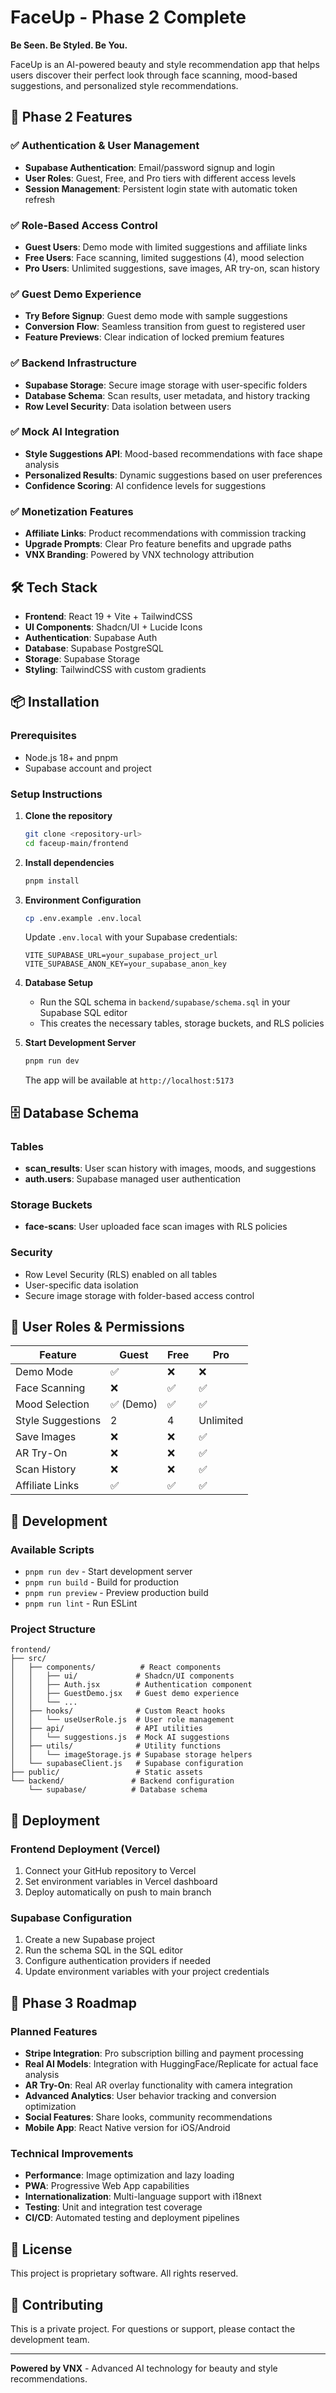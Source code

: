 # FaceUp - Phase 2 Complete

**Be Seen. Be Styled. Be You.**

FaceUp is an AI-powered beauty and style recommendation app that helps users discover their perfect look through face scanning, mood-based suggestions, and personalized style recommendations.

## 🚀 Phase 2 Features

### ✅ Authentication & User Management
- **Supabase Authentication**: Email/password signup and login
- **User Roles**: Guest, Free, and Pro tiers with different access levels
- **Session Management**: Persistent login state with automatic token refresh

### ✅ Role-Based Access Control
- **Guest Users**: Demo mode with limited suggestions and affiliate links
- **Free Users**: Face scanning, limited suggestions (4), mood selection
- **Pro Users**: Unlimited suggestions, save images, AR try-on, scan history

### ✅ Guest Demo Experience
- **Try Before Signup**: Guest demo mode with sample suggestions
- **Conversion Flow**: Seamless transition from guest to registered user
- **Feature Previews**: Clear indication of locked premium features

### ✅ Backend Infrastructure
- **Supabase Storage**: Secure image storage with user-specific folders
- **Database Schema**: Scan results, user metadata, and history tracking
- **Row Level Security**: Data isolation between users

### ✅ Mock AI Integration
- **Style Suggestions API**: Mood-based recommendations with face shape analysis
- **Personalized Results**: Dynamic suggestions based on user preferences
- **Confidence Scoring**: AI confidence levels for suggestions

### ✅ Monetization Features
- **Affiliate Links**: Product recommendations with commission tracking
- **Upgrade Prompts**: Clear Pro feature benefits and upgrade paths
- **VNX Branding**: Powered by VNX technology attribution

## 🛠️ Tech Stack

- **Frontend**: React 19 + Vite + TailwindCSS
- **UI Components**: Shadcn/UI + Lucide Icons
- **Authentication**: Supabase Auth
- **Database**: Supabase PostgreSQL
- **Storage**: Supabase Storage
- **Styling**: TailwindCSS with custom gradients

## 📦 Installation

### Prerequisites
- Node.js 18+ and pnpm
- Supabase account and project

### Setup Instructions

1. **Clone the repository**
   ```bash
   git clone <repository-url>
   cd faceup-main/frontend
   ```

2. **Install dependencies**
   ```bash
   pnpm install
   ```

3. **Environment Configuration**
   ```bash
   cp .env.example .env.local
   ```
   
   Update `.env.local` with your Supabase credentials:
   ```env
   VITE_SUPABASE_URL=your_supabase_project_url
   VITE_SUPABASE_ANON_KEY=your_supabase_anon_key
   ```

4. **Database Setup**
   - Run the SQL schema in `backend/supabase/schema.sql` in your Supabase SQL editor
   - This creates the necessary tables, storage buckets, and RLS policies

5. **Start Development Server**
   ```bash
   pnpm run dev
   ```
   
   The app will be available at `http://localhost:5173`

## 🗄️ Database Schema

### Tables
- **scan_results**: User scan history with images, moods, and suggestions
- **auth.users**: Supabase managed user authentication

### Storage Buckets
- **face-scans**: User uploaded face scan images with RLS policies

### Security
- Row Level Security (RLS) enabled on all tables
- User-specific data isolation
- Secure image storage with folder-based access control

## 🎯 User Roles & Permissions

| Feature | Guest | Free | Pro |
|---------|-------|------|-----|
| Demo Mode | ✅ | ❌ | ❌ |
| Face Scanning | ❌ | ✅ | ✅ |
| Mood Selection | ✅ (Demo) | ✅ | ✅ |
| Style Suggestions | 2 | 4 | Unlimited |
| Save Images | ❌ | ❌ | ✅ |
| AR Try-On | ❌ | ❌ | ✅ |
| Scan History | ❌ | ❌ | ✅ |
| Affiliate Links | ✅ | ✅ | ✅ |

## 🔧 Development

### Available Scripts
- `pnpm run dev` - Start development server
- `pnpm run build` - Build for production
- `pnpm run preview` - Preview production build
- `pnpm run lint` - Run ESLint

### Project Structure
```
frontend/
├── src/
│   ├── components/          # React components
│   │   ├── ui/             # Shadcn/UI components
│   │   ├── Auth.jsx        # Authentication component
│   │   ├── GuestDemo.jsx   # Guest demo experience
│   │   └── ...
│   ├── hooks/              # Custom React hooks
│   │   └── useUserRole.js  # User role management
│   ├── api/                # API utilities
│   │   └── suggestions.js  # Mock AI suggestions
│   ├── utils/              # Utility functions
│   │   └── imageStorage.js # Supabase storage helpers
│   └── supabaseClient.js   # Supabase configuration
├── public/                 # Static assets
└── backend/               # Backend configuration
    └── supabase/          # Database schema
```

## 🚀 Deployment

### Frontend Deployment (Vercel)
1. Connect your GitHub repository to Vercel
2. Set environment variables in Vercel dashboard
3. Deploy automatically on push to main branch

### Supabase Configuration
1. Create a new Supabase project
2. Run the schema SQL in the SQL editor
3. Configure authentication providers if needed
4. Update environment variables with your project credentials

## 🔮 Phase 3 Roadmap

### Planned Features
- **Stripe Integration**: Pro subscription billing and payment processing
- **Real AI Models**: Integration with HuggingFace/Replicate for actual face analysis
- **AR Try-On**: Real AR overlay functionality with camera integration
- **Advanced Analytics**: User behavior tracking and conversion optimization
- **Social Features**: Share looks, community recommendations
- **Mobile App**: React Native version for iOS/Android

### Technical Improvements
- **Performance**: Image optimization and lazy loading
- **PWA**: Progressive Web App capabilities
- **Internationalization**: Multi-language support with i18next
- **Testing**: Unit and integration test coverage
- **CI/CD**: Automated testing and deployment pipelines

## 📄 License

This project is proprietary software. All rights reserved.

## 🤝 Contributing

This is a private project. For questions or support, please contact the development team.

---

**Powered by VNX** - Advanced AI technology for beauty and style recommendations.

